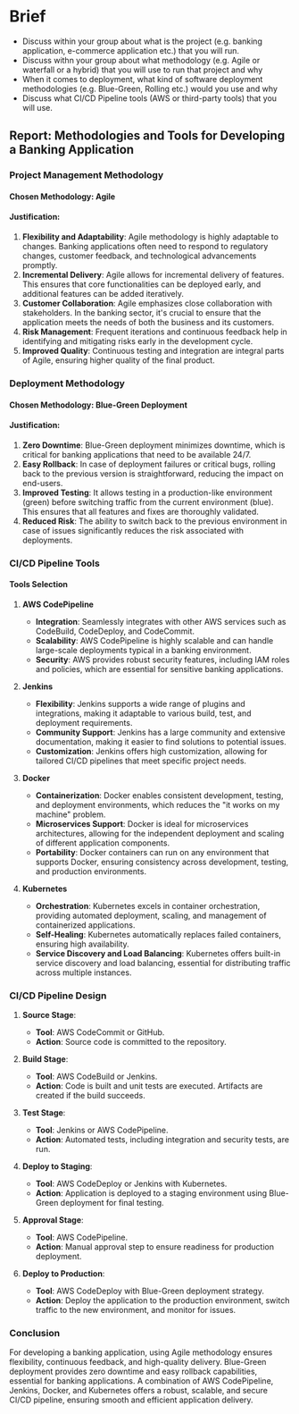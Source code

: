 # Brief

- Discuss within your group about what is the project (e.g. banking application, e-commerce application etc.) that you will run.
- Discuss withn your group about what methodology (e.g. Agile or waterfall or a hybrid) that you will use to run that project and why
- When it comes to deployment, what kind of software deployment methodologies (e.g. Blue-Green, Rolling etc.) would you use and why
- Discuss what CI/CD Pipeline tools (AWS or third-party tools) that you will use.

## Report: Methodologies and Tools for Developing a Banking Application

### Project Management Methodology

#### Chosen Methodology: Agile

#### Justification:
1. **Flexibility and Adaptability**: Agile methodology is highly adaptable to changes. Banking applications often need to respond to regulatory changes, customer feedback, and technological advancements promptly.
2. **Incremental Delivery**: Agile allows for incremental delivery of features. This ensures that core functionalities can be deployed early, and additional features can be added iteratively.
3. **Customer Collaboration**: Agile emphasizes close collaboration with stakeholders. In the banking sector, it's crucial to ensure that the application meets the needs of both the business and its customers.
4. **Risk Management**: Frequent iterations and continuous feedback help in identifying and mitigating risks early in the development cycle.
5. **Improved Quality**: Continuous testing and integration are integral parts of Agile, ensuring higher quality of the final product.

### Deployment Methodology

#### Chosen Methodology: Blue-Green Deployment

#### Justification:
1. **Zero Downtime**: Blue-Green deployment minimizes downtime, which is critical for banking applications that need to be available 24/7.
2. **Easy Rollback**: In case of deployment failures or critical bugs, rolling back to the previous version is straightforward, reducing the impact on end-users.
3. **Improved Testing**: It allows testing in a production-like environment (green) before switching traffic from the current environment (blue). This ensures that all features and fixes are thoroughly validated.
4. **Reduced Risk**: The ability to switch back to the previous environment in case of issues significantly reduces the risk associated with deployments.

### CI/CD Pipeline Tools

#### Tools Selection

1. **AWS CodePipeline**
   - **Integration**: Seamlessly integrates with other AWS services such as CodeBuild, CodeDeploy, and CodeCommit.
   - **Scalability**: AWS CodePipeline is highly scalable and can handle large-scale deployments typical in a banking environment.
   - **Security**: AWS provides robust security features, including IAM roles and policies, which are essential for sensitive banking applications.

2. **Jenkins**
   - **Flexibility**: Jenkins supports a wide range of plugins and integrations, making it adaptable to various build, test, and deployment requirements.
   - **Community Support**: Jenkins has a large community and extensive documentation, making it easier to find solutions to potential issues.
   - **Customization**: Jenkins offers high customization, allowing for tailored CI/CD pipelines that meet specific project needs.

3. **Docker**
   - **Containerization**: Docker enables consistent development, testing, and deployment environments, which reduces the "it works on my machine" problem.
   - **Microservices Support**: Docker is ideal for microservices architectures, allowing for the independent deployment and scaling of different application components.
   - **Portability**: Docker containers can run on any environment that supports Docker, ensuring consistency across development, testing, and production environments.

4. **Kubernetes**
   - **Orchestration**: Kubernetes excels in container orchestration, providing automated deployment, scaling, and management of containerized applications.
   - **Self-Healing**: Kubernetes automatically replaces failed containers, ensuring high availability.
   - **Service Discovery and Load Balancing**: Kubernetes offers built-in service discovery and load balancing, essential for distributing traffic across multiple instances.

### CI/CD Pipeline Design

1. **Source Stage**: 
   - **Tool**: AWS CodeCommit or GitHub.
   - **Action**: Source code is committed to the repository.

2. **Build Stage**:
   - **Tool**: AWS CodeBuild or Jenkins.
   - **Action**: Code is built and unit tests are executed. Artifacts are created if the build succeeds.

3. **Test Stage**:
   - **Tool**: Jenkins or AWS CodePipeline.
   - **Action**: Automated tests, including integration and security tests, are run.

4. **Deploy to Staging**:
   - **Tool**: AWS CodeDeploy or Jenkins with Kubernetes.
   - **Action**: Application is deployed to a staging environment using Blue-Green deployment for final testing.

5. **Approval Stage**:
   - **Tool**: AWS CodePipeline.
   - **Action**: Manual approval step to ensure readiness for production deployment.

6. **Deploy to Production**:
   - **Tool**: AWS CodeDeploy with Blue-Green deployment strategy.
   - **Action**: Deploy the application to the production environment, switch traffic to the new environment, and monitor for issues.

### Conclusion

For developing a banking application, using Agile methodology ensures flexibility, continuous feedback, and high-quality delivery. Blue-Green deployment provides zero downtime and easy rollback capabilities, essential for banking applications. A combination of AWS CodePipeline, Jenkins, Docker, and Kubernetes offers a robust, scalable, and secure CI/CD pipeline, ensuring smooth and efficient application delivery.